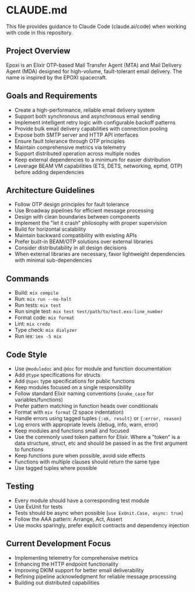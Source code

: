 # CLAUDE.md

This file provides guidance to Claude Code (claude.ai/code) when working with code in this repository.

## Project Overview

Epoxi is an Elixir OTP-based Mail Transfer Agent (MTA) and Mail Delivery Agent (MDA) designed for high-volume, fault-tolerant email delivery. The name is inspired by the EPOXI spacecraft.

## Goals and Requirements

- Create a high-performance, reliable email delivery system
- Support both synchronous and asynchronous email sending
- Implement intelligent retry logic with configurable backoff patterns
- Provide bulk email delivery capabilities with connection pooling
- Expose both SMTP server and HTTP API interfaces
- Ensure fault tolerance through OTP principles
- Maintain comprehensive metrics via telemetry
- Support distributed operation across multiple nodes
- Keep external dependencies to a minimum for easier distribution
- Leverage BEAM VM capabilities (ETS, DETS, networking, epmd, OTP) before adding dependencies

## Architecture Guidelines

- Follow OTP design principles for fault tolerance
- Use Broadway pipelines for efficient message processing
- Design with clean boundaries between components
- Implement the "let it crash" philosophy with proper supervision
- Build for horizontal scalability
- Maintain backward compatibility with existing APIs
- Prefer built-in BEAM/OTP solutions over external libraries
- Consider distributability in all design decisions
- When external libraries are necessary, favor lightweight dependencies with minimal sub-dependencies

## Commands

- Build: `mix compile`
- Run: `mix run --no-halt`
- Run tests: `mix test`
- Run single test: `mix test test/path/to/test.exs:line_number`
- Format code: `mix format`
- Lint: `mix credo`
- Type check: `mix dialyzer`
- Run iex: `iex -S mix`

## Code Style

- Use `@moduledoc` and `@doc` for module and function documentation
- Add `@type` specifications for structs
- Add `@spec` type specifications for public functions
- Keep modules focused on a single responsibility
- Follow standard Elixir naming conventions (`snake_case` for variables/functions)
- Prefer pattern matching in function heads over conditionals
- Format with `mix format` (2 space indentation)
- Handle errors using tagged tuples `{:ok, result}` or `{:error, reason}`
- Log errors with appropriate levels (debug, info, warn, error)
- Keep modules and functions small and focused
- Use the commonly used token pattern for Elixir. Where a "token" is a data structure, struct, etc and should be passed in as the first argument to functions
- Keep functions pure when possible, avoid side effects
- Functions with multiple clauses should return the same type
- Use tagged tuples where possible

## Testing

- Every module should have a corresponding test module
- Use ExUnit for tests
- Tests should be async when possible (`use ExUnit.Case, async: true`)
- Follow the AAA pattern: Arrange, Act, Assert
- Use mocks sparingly, prefer explicit contracts and dependency injection

## Current Development Focus

- Implementing telemetry for comprehensive metrics
- Enhancing the HTTP endpoint functionality
- Improving DKIM support for better email deliverability
- Refining pipeline acknowledgment for reliable message processing
- Building out distributed capabilities
